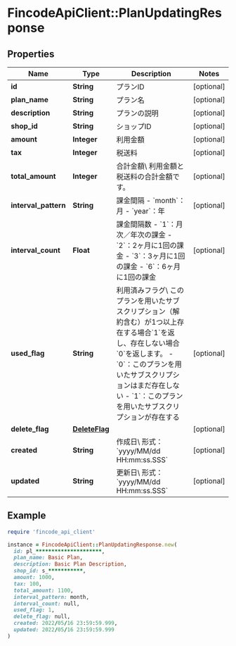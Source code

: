 # FincodeApiClient::PlanUpdatingResponse

## Properties

| Name | Type | Description | Notes |
| ---- | ---- | ----------- | ----- |
| **id** | **String** | プランID  | [optional] |
| **plan_name** | **String** | プラン名  | [optional] |
| **description** | **String** | プランの説明  | [optional] |
| **shop_id** | **String** | ショップID  | [optional] |
| **amount** | **Integer** | 利用金額  | [optional] |
| **tax** | **Integer** | 税送料  | [optional] |
| **total_amount** | **Integer** | 合計金額\\ 利用金額と税送料の合計金額です。  | [optional] |
| **interval_pattern** | **String** | 課金間隔  - &#x60;month&#x60;：月 - &#x60;year&#x60;：年  | [optional] |
| **interval_count** | **Float** | 課金間隔数  - &#x60;1&#x60;：月次／年次の課金 - &#x60;2&#x60;：2ヶ月に1回の課金 - &#x60;3&#x60;：3ヶ月に1回の課金 - &#x60;6&#x60;：6ヶ月に1回の課金  | [optional] |
| **used_flag** | **String** | 利用済みフラグ\\ このプランを用いたサブスクリプション（解約含む）が1つ以上存在する場合&#x60;1&#x60;を返し、存在しない場合&#x60;0&#x60;を返します。  - &#x60;0&#x60;：このプランを用いたサブスクリプションはまだ存在しない - &#x60;1&#x60;：このプランを用いたサブスクリプションが存在する  | [optional] |
| **delete_flag** | [**DeleteFlag**](DeleteFlag.md) |  | [optional] |
| **created** | **String** | 作成日\\ 形式：&#x60;yyyy/MM/dd HH:mm:ss.SSS&#x60;  | [optional] |
| **updated** | **String** | 更新日\\ 形式：&#x60;yyyy/MM/dd HH:mm:ss.SSS&#x60;  | [optional] |

## Example

```ruby
require 'fincode_api_client'

instance = FincodeApiClient::PlanUpdatingResponse.new(
  id: pl_*********************,
  plan_name: Basic Plan,
  description: Basic Plan Description,
  shop_id: s_***********,
  amount: 1000,
  tax: 100,
  total_amount: 1100,
  interval_pattern: month,
  interval_count: null,
  used_flag: 1,
  delete_flag: null,
  created: 2022/05/16 23:59:59.999,
  updated: 2022/05/16 23:59:59.999
)
```

